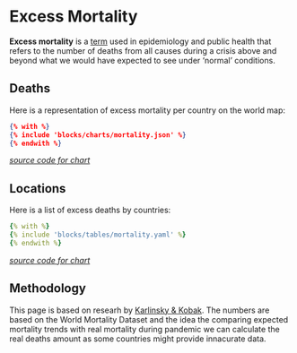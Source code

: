 # Excess Mortality

**Excess mortality** is a [term](https://odihpn.org/resources/interpreting-and-using-mortality-data-in-humanitarian-emergencies/) used in epidemiology and public health that refers to the number of deaths from all causes during a crisis above and beyond what we would have expected to see under ‘normal’ conditions.

## Deaths

Here is a representation of excess mortality per country on the world map:

```json chart
{% with %}
{% include 'blocks/charts/mortality.json' %}
{% endwith %}
```
*[source code for chart](https://github.com/frictionlessdata/covid-tracker/blob/main/pages/mortality.md#deaths)*

## Locations

Here is a list of excess deaths by countries:

```yaml table
{% with %}
{% include 'blocks/tables/mortality.yaml' %}
{% endwith %}
```
*[source code for chart](https://github.com/frictionlessdata/covid-tracker/blob/main/pages/mortality.md#locations)*

## Methodology

This page is based on researh by [Karlinsky & Kobak](https://github.com/dkobak/excess-mortality). The numbers are based on the World Mortality Dataset and the idea the comparing expected mortality trends with real mortality during pandemic we can calculate the real deaths amount as some countries might provide innacurate data.

